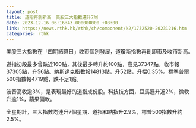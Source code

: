 ```yaml
---
layout: post
title: 道指再創新高　美股三大指數連升7周
date: 2023-12-16 06:16:43.000000000 +08:00
link: https://news.rthk.hk/rthk/ch/component/k2/1732520-20231216.htm
categories: rthk
---
```


美股三大指數在「四期結算日」收市個別發展，道瓊斯指數再創即市及收市新高。

道指初段最多曾跌近160點，其後最多轉升約100點，高見37347點，收市報37305點，升56點。納斯達克指數報14813點，升52點，升幅0.35%。標準普爾500指數報4719點，跌不足1點。

波音高收逾3%，是表現最好的道指成份股。科技技方面，亞馬遜升近2%，微軟升逾1%，蘋果偏軟。

全星期計，三大指數均連升7個星期，道指和納指升2.9%，標普500指數升約2.5%。
